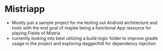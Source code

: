 # Mistriapp

 - Mostly just a sample project for me testing out Android architecture and tools with the end goal of maybe being a functional App resource for playing Fields of Mistria
 - currently looking into best utilizing a build-logic folder to improve gradle usage in the project and exploring dagger/hilt for dependency injection
